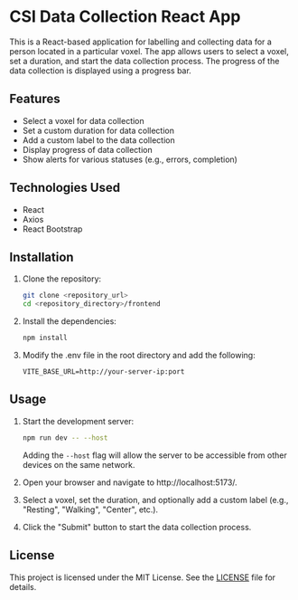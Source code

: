 # CSI Data Collection React App

This is a React-based application for labelling and collecting data for a person located in a particular voxel.
The app allows users to select a voxel, set a duration, and start the data collection process.
The progress of the data collection is displayed using a progress bar.

## Features

- Select a voxel for data collection
- Set a custom duration for data collection
- Add a custom label to the data collection
- Display progress of data collection
- Show alerts for various statuses (e.g., errors, completion)

## Technologies Used

- React
- Axios
- React Bootstrap

## Installation

1. Clone the repository:

    ```bash
    git clone <repository_url>
    cd <repository_directory>/frontend
    ```

2. Install the dependencies:

    ```bash
    npm install
    ```

3. Modify the .env file in the root directory and add the following:

    ```dotenv
    VITE_BASE_URL=http://your-server-ip:port
    ```

## Usage

1. Start the development server:

    ```bash
    npm run dev -- --host
    ```

    Adding the `--host` flag will allow the server to be accessible from other devices on the same network.

2. Open your browser and navigate to http://localhost:5173/.

3. Select a voxel, set the duration, and optionally add a custom label (e.g., "Resting", "Walking", "Center", etc.).

4. Click the "Submit" button to start the data collection process.

## License

This project is licensed under the MIT License. See the [LICENSE](../LICENSE) file for details.
